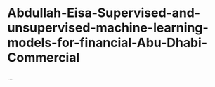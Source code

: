 # Abdullah-Eisa-Supervised-and-unsupervised-machine-learning-models-for-financial-Abu-Dhabi-Commercial
...

